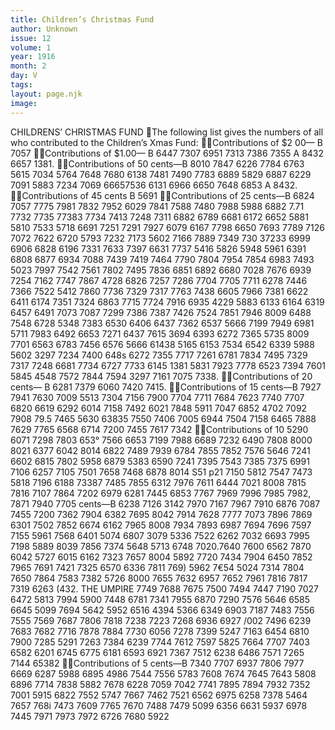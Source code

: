 ```yaml
---
title: Children’s Christmas Fund
author: Unknown
issue: 12
volume: 1
year: 1916
month: 2
day: V
tags:
layout: page.njk
image:
---
```

CHILDRENS’ CHRISTMAS FUND The following list gives the numbers of all who contributed to the Children’s Xmas Fund: Contributions of $2 00— B 7057 Contributions of $1.00— B 6447 7307 6951 7313 7386 7355 A 8432 6657 1381. Contributions of 50 cents—B 8010 7847 6226 7784 6763 5615 7034 5764 7648 7680 6138 7481 7490 7783 6889 5829 6887 6229 7091 5883 7234 7069 66657536 6131 6966 6650 7648 6853 A 8432. Contributions of 45 cents B 5691 Contributions of 25 cents—B 6824 7057 7775 7981 7832 7952 6029 7841 7588 7480 7988 5988 6882 7.71 7732 7735 77383 7734 7413 7248 7311 6882 6789 6681 6172 6652 5881 5810 7533 5718 6691 7251 7291 7927 6079 6167 7798 6650 7693 7789 7126 7072 7622 6720 5793 7232 7173 5602 7166 7889 7349 730 37233 6999 6906 6828 6196 7331 7633 7397 6631 7737 5416 5826 5948 5961 6391 6808 6877 6934 7088 7439 7419 7464 7790 7804 7954 7854 6983 7493 5023 7997 7542 7561 7802 7495 7836 6851 6892 6680 7028 7676 6939 7254 7162 7747 7867 4728 6826 7257 7286 7704 7705 7711 6278 7446 7366 7522 5412 7860 7736 7329 7317 7763 7438 6605 7966 7381 6622 6411 6174 7351 7324 6863 7715 7724 7916 6935 4229 5883 6133 6164 6319 6457 6491 7073 7087 7299 7386 7387 7426 7524 7851 7946 8009 6488 7548 6728 5348 7383 6530 6406 6437 7362 6537 5666 7199 7949 6981 5711 7983 6492 6653 7271 6437 7615 3694 6393 6272 7365 5735 8009 7701 6563 6783 7456 6576 5666 61438 5165 6153 7534 6542 6339 5988 5602 3297 7234 7400 648s 6272 7355 7717 7261 6781 7834 7495 7329 7317 7248 6681 7734 6727 7733 6145 1381 5831 7923 7778 6523 7394 7601 5845 4548 7572 7844 7594 3297 7161 7075 7338. Contributions of 20 cents— B 6281 7379 6060 7420 7415. Contributions of 15 cents—B 7927 7941 7630 7009 5513 7304 7156 7900 7704 7711 7684 7623 7740 7707 6820 6619 6292 6014 7158 7492 6021 7848 5911 7047 6852 4702 7092 7908 79.5 7465 5630 63835 7550 7406 7005 6944 7504 7158 6465 7888 7629 7765 6568 6714 7200 7455 7617 7342 Contributions of 10 5290 6071 7298 7803 653° 7566 6653 7199 7988 6689 7232 6490 7808 8000 8021 6377 6042 8014 6822 7489 7939 6784 7855 7852 7576 5646 7241 6602 6815 7802 5958 6879 5383 6590 7241 7395 7543 7385 7375 6991 7106 6257 7105 7501 7658 7468 6878 8014 S51 p21 7150 5812 7547 7473 5818 7196 6188 73387 7485 7855 6312 7976 7611 6444 7021 8008 7815 7816 7107 7864 7202 6979 6281 7445 6853 7767 7969 7996 7985 7982, 7871 7940 7705 cents—B 6238 7126 3142 7970 7167 7967 7910 6876 7087 7455 7200 7362 7904 6382 7695 8042 7914 7628 7777 7073 7896 7869 6301 7502 7852 6674 6162 7965 8008 7934 7893 6987 7694 7696 7597 7155 5961 7568 6401 5074 6807 3079 5336 7522 6262 7032 6693 7995 7198 5889 8039 7856 7374 5648 5713 6748 7020.7640 7600 6562 7870 6042 5727 6015 6162 7323 7657 8004 5892 7720 7434 7904 6450 7852 7965 7691 7421 7325 6570 6336 7811 769) 5962 7€54 5024 7314 7804 7650 7864 7583 7382 5726 8000 7655 7632 6957 7652 7961 7816 7817 7319 6263 (432. THE UMPIRE 7749 7688 7675 7500 7494 7447 7190 7027 6472 5813 7994 5900 7448 6781 7341 7955 6870 7290 7576 5646 6585 6645 5099 7694 5642 5952 6516 4394 5366 6349 6903 7187 7483 7556 7555 7569 7687 7806 7818 7238 7223 7268 6936 6927 /002 7496 6239 7683 7682 7716 7878 7884 7730 6056 7278 7399 5247 7163 6454 6810 7900 7285 5291 7263 7384 6239 7744 7612 7597 5825 7664 7707 7403 6582 6201 6745 6775 6181 6593 6921 7367 7512 6238 6486 7571 7265 7144 65382 Contributions of 5 cents—B 7340 7707 6937 7806 7977 6669 6287 5988 6895 4986 7544 7556 5783 7608 7674 7645 7643 5808 6896 7714 7838 5882 7678 6228 7059 7042 7741 7895 7894 7932 7352 7001 5915 6822 7552 5747 7667 7462 7521 6562 6975 6258 7378 5464 7657 768i 7473 7609 7765 7670 7488 7479 5099 6356 6631 5937 6978 7445 7971 7973 7972 6726 7680 5922 
